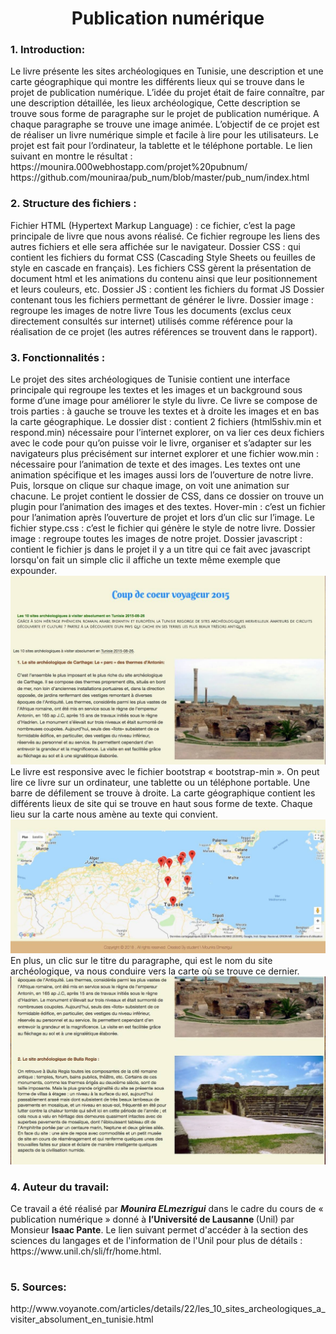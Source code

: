 <h1 align="center">  Publication numérique </h1>
<h3>1.	Introduction:</h3>
Le livre présente les sites archéologiques en Tunisie, une description et une carte géographique qui montre les différents lieux qui se trouve dans le projet de publication numérique. 
L’idée du projet était de faire connaître, par une description détaillée, les lieux archéologique, Cette description se trouve sous forme de paragraphe sur le projet de publication numérique. A chaque paragraphe se trouve une image animée. L’objectif de ce projet est de réaliser un livre numérique simple et facile à lire pour les utilisateurs. 
Le projet est fait pour l’ordinateur, la tablette et le téléphone portable.
Le lien suivant en montre le résultat : 
https://mounira.000webhostapp.com/projet%20pubnum/
https://github.com/mouniraa/pub_num/blob/master/pub_num/index.html
<h3>2.	Structure des fichiers : </h3>
Fichier HTML (Hypertext Markup Language) : ce fichier, c’est la page principale de livre que nous avons réalisé. 
Ce fichier regroupe les liens des autres fichiers et elle sera affichée sur le navigateur.
        Dossier CSS : qui contient les fichiers du format CSS (Cascading Style Sheets ou feuilles de style en cascade en français). Les fichiers CSS gèrent la présentation de document html et les animations du contenu ainsi que leur positionnement et leurs couleurs, etc.
        Dossier JS : contient les fichiers du format JS
Dossier contenant tous les fichiers permettant de générer le livre.
        Dossier image : regroupe les images de notre livre
Tous les documents (exclus ceux directement consultés sur internet) utilisés comme référence pour la réalisation de ce projet (les autres références se trouvent dans le rapport).
<h3>3.	Fonctionnalités :</h3>
Le projet des sites archéologiques de Tunisie contient une interface principale qui regroupe les textes et les images et un background sous forme d’une image pour améliorer le style du livre. Ce livre se compose de trois parties : à gauche se trouve les textes et à droite les images et en bas la carte géographique. 
        Le dossier dist : contient 2 fichiers (html5shiv.min et respond.min) nécessaire pour l’internet explorer, on va lier ces deux fichiers avec le code pour qu’on puisse voir le livre, organiser et s’adapter sur les navigateurs plus précisément sur internet explorer et une fichier wow.min : nécessaire pour l’animation de texte et des images.
Les textes ont une animation spécifique et les images aussi lors de l’ouverture de notre livre. Puis, lorsque on clique sur chaque image, on voit une animation sur chacune.
Le projet contient le dossier de CSS, dans ce dossier on trouve un plugin pour l’animation des images et des textes.
Hover-min : c’est un fichier pour l’animation après l’ouverture de projet et lors d’un clic sur l’image.
Le fichier stype.css : c’est le fichier qui génère le style de notre livre.
Dossier image : regroupe toutes les images de notre projet.
Dossier javascript : contient le fichier js
dans le projet il y a un titre qui ce fait avec javascript lorsqu'on fait un simple clic il affiche un texte même exemple que expounder.
<img src="1.jpg" alt="img1"/>
Le livre est responsive avec le fichier bootstrap « bootstrap-min ». On peut lire ce livre sur un ordinateur, une tablette ou un téléphone portable. Une barre de défilement se trouve à droite. 
La carte géographique contient les différents lieux de site qui se trouve en haut sous forme de texte. Chaque lieu sur la carte nous amène au texte qui convient.
<img src="3.jpg" alt="img3"/>
En plus, un clic sur le titre du paragraphe, qui est le nom du site archéologique, va nous conduire vers la carte où se trouve ce dernier.
<img src="2.jpg" alt="img2"/>
<h3>4.	 Auteur du travail:</h3>
Ce travail a été réalisé par <strong><I>Mounira ELmezrigui</I></strong> dans le cadre du cours de « publication numérique » donné à <strong>l’Université de Lausanne </strong>(Unil) par Monsieur <strong>Isaac Pante</strong>. Le lien suivant permet d'accéder à la section des sciences du langages et de l'information de l'Unil pour plus de détails : https://www.unil.ch/sli/fr/home.html.
<h1>
<h3>5.	 Sources: </h3>
http://www.voyanote.com/articles/details/22/les_10_sites_archeologiques_a_visiter_absolument_en_tunisie.html

